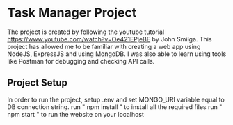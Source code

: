# Task Manager Project

The project is created by following the youtube tutorial https://www.youtube.com/watch?v=Oe421EPjeBE by John Smilga. This project has allowed me to be familiar with creating a web app using NodeJS, ExpressJS and using MongoDB. I was also able to learn using tools like Postman for debugging and checking API calls.

## Project Setup

In order to run the project, setup .env and set MONGO_URI variable equal to DB connection string.
run " npm install " to install all the required files
run " npm start " to run the website on your localhost
